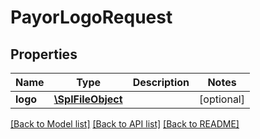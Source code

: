 # PayorLogoRequest

## Properties
Name | Type | Description | Notes
------------ | ------------- | ------------- | -------------
**logo** | [**\SplFileObject**](\SplFileObject.md) |  | [optional] 

[[Back to Model list]](../README.md#documentation-for-models) [[Back to API list]](../README.md#documentation-for-api-endpoints) [[Back to README]](../README.md)


